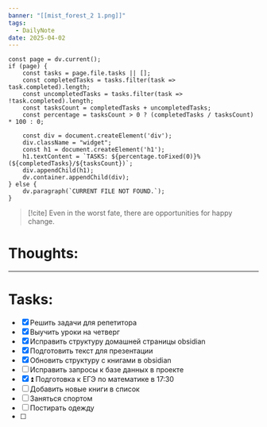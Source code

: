 ```yaml
---
banner: "[[mist_forest_2 1.png]]"
tags:
  - DailyNote
date: 2025-04-02
---
```


```dataviewjs
const page = dv.current();
if (page) {
    const tasks = page.file.tasks || [];
    const completedTasks = tasks.filter(task => task.completed).length;
    const uncompletedTasks = tasks.filter(task => !task.completed).length;
    const tasksCount = completedTasks + uncompletedTasks;
    const percentage = tasksCount > 0 ? (completedTasks / tasksCount) * 100 : 0;

    const div = document.createElement('div');
    div.className = "widget";
    const h1 = document.createElement('h1');
    h1.textContent = `TASKS: ${percentage.toFixed(0)}% (${completedTasks}/${tasksCount})`;
    div.appendChild(h1);
    dv.container.appendChild(div);
} else {
    dv.paragraph(`CURRENT FILE NOT FOUND.`);
}
```

> [!cite] 
> Even in the worst fate, there are opportunities for happy change.


# **Thoughts:**


---

# **Tasks:**

- [x] Решить задачи для репетитора
- [x] Выучить уроки на четверг
- [x] Исправить структуру домашней страницы obsidian
- [x] Подготовить текст для презентации
- [x] Обновить структуру с книгами в obsidian
- [ ] Исправить запросы к базе данных в проекте
- [x] ⏫ Подготовка к ЕГЭ по математике в 17:30
- [ ] Добавить новые книги в список
- [ ] Заняться спортом
- [ ] Постирать одежду
- [ ] 
